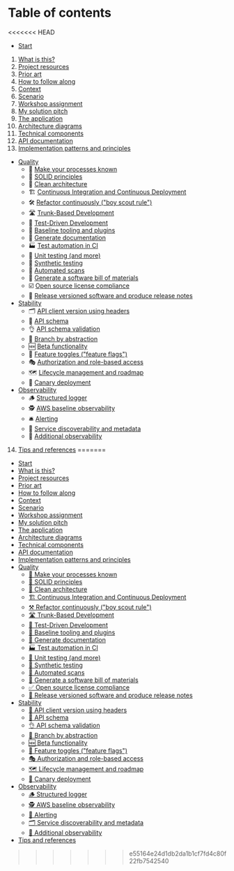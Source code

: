 # Table of contents

<<<<<<< HEAD
- [Start](README.md)

1. [What is this?](what-is-this.md)
2. [Project resources](project-resources.md)
3. [Prior art](prior-art.md)
4. [How to follow along](how-to-follow-along.md)
5. [Context](context.md)
6. [Scenario](scenario.md)
7. [Workshop assignment](workshop-assignment.md)
8. [My solution pitch](my-solution-pitch.md)
9. [The application](the-application.md)
10. [Architecture diagrams](architecture-diagrams.md)
11. [Technical components](technical-components.md)
12. [API documentation](api-documentation.md)
13. [Implementation patterns and principles](implementation-patterns-and-principles.md)

- [Quality](quality.md)
  - 📝 [Make your processes known](quality/make-your-processes-known.md)
  - 🧱 [SOLID principles](quality/solid-principles.md)
  - 🛁 [Clean architecture](quality/clean-architecture.md)
  - 🏗️ [Continuous Integration and Continuous Deployment](quality/continuous-integration-and-continuous-deployment.md)
  - 🛠️ [Refactor continuously ("boy scout rule")](quality/refactor-continuously-boy-scout-rule.md)
  - 🛣️ [Trunk-Based Development](quality/trunk-based-development.md)
  - 🥼 [Test-Driven Development](quality/test-driven-development.md)
  - 🧰 [Baseline tooling and plugins](quality/baseline-tooling-and-plugins.md)
  - 📜 [Generate documentation](quality/generate-documentation.md)
  - 🏭 [Test automation in CI](quality/test-automation-in-ci.md)
  - 🧪 [Unit testing (and more)](quality/unit-testing-and-more.md)
  - 🤖 [Synthetic testing](quality/synthetic-testing.md)
  - 🔁 [Automated scans](quality/automated-scans.md)
  - 🧾 [Generate a software bill of materials](quality/generate-a-software-bill-of-materials.md)
  - ☑️ [Open source license compliance](quality/open-source-license-compliance.md)
  - 📝 [Release versioned software and produce release notes](quality/release-versioned-software-and-produce-release-notes.md)
- [Stability](stability.md)
  - 🗂️ [API client version using headers](stability/api-client-version-using-headers.md)
  - 📄 [API schema](stability/api-schema.md)
  - 👌 [API schema validation](stability/api-schema-validation.md)
  - 🧬 [Branch by abstraction](stability/branch-by-abstraction.md)
  - 🆕 [Beta functionality](stability/beta-functionality.md)
  - 🏁 [Feature toggles ("feature flags")](stability/feature-toggles-feature-flags.md)
  - 🎭 [Authorization and role-based access](stability/authorization-and-role-based-access.md)
  - 🗺️ [Lifecycle management and roadmap](stability/lifecycle-management-and-roadmap.md)
  - 🦺 [Canary deployment](stability/canary-deployment.md)
- [Observability](observability.md)
  - 🪵 [Structured logger](observability/structured-logger.md)
  - 🕵️ [AWS baseline observability](observability/aws-baseline-observability.md)
  - 🛎️ [Alerting](observability/alerting.md)
  - 📇 [Service discoverability and metadata](observability/service-discoverability-and-metadata.md)
  - 👀 [Additional observability](observability/additional-observability.md)

14. [Tips and references](#tips-and-references)
=======
* [Start](README.md)
* [What is this?](what-is-this.md)
* [Project resources](project-resources.md)
* [Prior art](prior-art.md)
* [How to follow along](how-to-follow-along.md)
* [Context](context.md)
* [Scenario](scenario.md)
* [Workshop assignment](workshop-assignment.md)
* [My solution pitch](my-solution-pitch.md)
* [The application](the-application.md)
* [Architecture diagrams](architecture-diagrams.md)
* [Technical components](technical-components.md)
* [API documentation](api-documentation.md)
* [Implementation patterns and principles](implementation-patterns-and-principles.md)
* [Quality](quality.md)
  * [📝 Make your processes known](quality/make-your-processes-known.md)
  * [🧱 SOLID principles](quality/solid-principles.md)
  * [🛁 Clean architecture](quality/clean-architecture.md)
  * [🏗 Continuous Integration and Continuous Deployment](quality/continuous-integration-and-continuous-deployment.md)
  * [⚒ Refactor continuously ("boy scout rule")](quality/refactor-continuously-boy-scout-rule.md)
  * [🛣 Trunk-Based Development](quality/trunk-based-development.md)
  * [🥼 Test-Driven Development](quality/test-driven-development.md)
  * [🧰 Baseline tooling and plugins](quality/baseline-tooling-and-plugins.md)
  * [📜 Generate documentation](quality/generate-documentation.md)
  * [🏭 Test automation in CI](quality/test-automation-in-ci.md)
  * [🧪 Unit testing (and more)](quality/unit-testing-and-more.md)
  * [🤖 Synthetic testing](quality/synthetic-testing.md)
  * [🔁 Automated scans](quality/automated-scans.md)
  * [🧾 Generate a software bill of materials](quality/generate-a-software-bill-of-materials.md)
  * [✅ Open source license compliance](quality/open-source-license-compliance.md)
  * [📝 Release versioned software and produce release notes](quality/release-versioned-software-and-produce-release-notes.md)
* [Stability](stability.md)
  * [📂 API client version using headers](stability/api-client-version-using-headers.md)
  * [📄 API schema](stability/api-schema.md)
  * [👌 API schema validation](stability/api-schema-validation.md)
  * [🧬 Branch by abstraction](stability/branch-by-abstraction.md)
  * [🆕 Beta functionality](stability/beta-functionality.md)
  * [🏁 Feature toggles ("feature flags")](stability/feature-toggles-feature-flags.md)
  * [🎭 Authorization and role-based access](stability/authorization-and-role-based-access.md)
  * [🗺 Lifecycle management and roadmap](stability/lifecycle-management-and-roadmap.md)
  * [🦺 Canary deployment](stability/canary-deployment.md)
* [Observability](observability.md)
  * [🪵 Structured logger](observability/structured-logger.md)
  * [🕵 AWS baseline observability](observability/aws-baseline-observability.md)
  * [🔔 Alerting](observability/alerting.md)
  * [🗂 Service discoverability and metadata](observability/service-discoverability-and-metadata.md)
  * [👀 Additional observability](observability/additional-observability.md)
* [Tips and references](tips-and-references.md)
>>>>>>> e55164e24d1db2da1b1cf7fd4c80f22fb7542540
